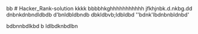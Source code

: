 bb # Hacker_Rank-solution
kkkk
bbbbhkghhhhhhhhhhh
jfkhjnbk.d.nkbg.dd
dnbnkdnbndldbdb
d'bnldbldbndb
dbkldbvb;ldbldbd
''bdnk'lbdnbnbldnbd'

bdbnnbdlkbd
b
ldlbdknbdlbn
